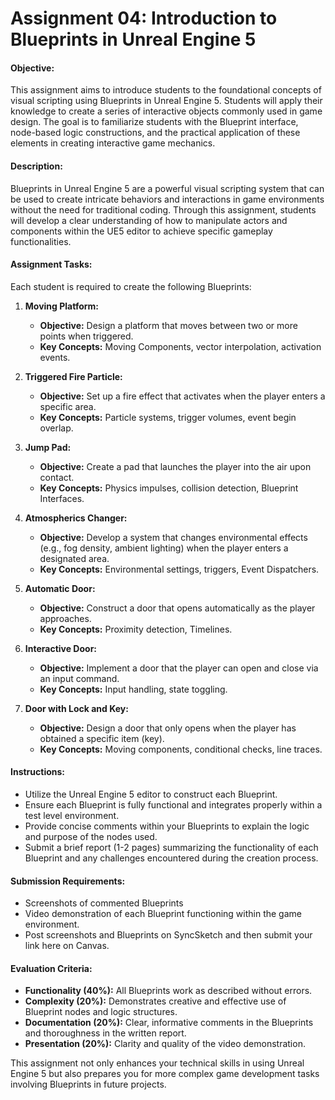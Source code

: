 # Assignment 04: Introduction to Blueprints in Unreal Engine 5

<h4>Objective:</h4>
<p>This assignment aims to introduce students to the foundational concepts of visual scripting using Blueprints in Unreal Engine 5. Students will apply their knowledge to create a series of interactive objects commonly used in game design. The goal is to familiarize students with the Blueprint interface, node-based logic constructions, and the practical application of these elements in creating interactive game mechanics.</p>
<h4>Description:</h4>
<p>Blueprints in Unreal Engine 5 are a powerful visual scripting system that can be used to create intricate behaviors and interactions in game environments without the need for traditional coding. Through this assignment, students will develop a clear understanding of how to manipulate actors and components within the UE5 editor to achieve specific gameplay functionalities.</p>
<h4>Assignment Tasks:</h4>
<p>Each student is required to create the following Blueprints:</p>
<ol>
<li>
<p><strong>Moving Platform:</strong></p>
<ul>
<li>
<strong>Objective:</strong> Design a platform that moves between two or more points when triggered.</li>
<li>
<strong>Key Concepts:</strong> Moving Components, vector interpolation, activation events.</li>
</ul>
</li>
<li>
<p><strong>Triggered Fire Particle:</strong></p>
<ul>
<li>
<strong>Objective:</strong> Set up a fire effect that activates when the player enters a specific area.</li>
<li>
<strong>Key Concepts:</strong> Particle systems, trigger volumes, event begin overlap.</li>
</ul>
</li>
<li>
<p><strong>Jump Pad:</strong></p>
<ul>
<li>
<strong>Objective:</strong> Create a pad that launches the player into the air upon contact.</li>
<li>
<strong>Key Concepts:</strong> Physics impulses, collision detection, Blueprint Interfaces.</li>
</ul>
</li>
<li>
<p><strong>Atmospherics Changer:</strong></p>
<ul>
<li>
<strong>Objective:</strong> Develop a system that changes environmental effects (e.g., fog density, ambient lighting) when the player enters a designated area.</li>
<li>
<strong>Key Concepts:</strong> Environmental settings, triggers, Event Dispatchers.</li>
</ul>
</li>
<li>
<p><strong>Automatic Door:</strong></p>
<ul>
<li>
<strong>Objective:</strong> Construct a door that opens automatically as the player approaches.</li>
<li>
<strong>Key Concepts:</strong> Proximity detection, Timelines.</li>
</ul>
</li>
<li>
<p><strong>Interactive Door:</strong></p>
<ul>
<li>
<strong>Objective:</strong> Implement a door that the player can open and close via an input command.</li>
<li>
<strong>Key Concepts:</strong> Input handling, state toggling.</li>
</ul>
</li>
<li>
<p><strong>Door with Lock and Key:</strong></p>
<ul>
<li>
<strong>Objective:</strong> Design a door that only opens when the player has obtained a specific item (key).</li>
<li>
<strong>Key Concepts:</strong> Moving components, conditional checks, line traces.</li>
</ul>
</li>
</ol>
<h4>Instructions:</h4>
<ul>
<li>Utilize the Unreal Engine 5 editor to construct each Blueprint.</li>
<li>Ensure each Blueprint is fully functional and integrates properly within a test level environment.</li>
<li>Provide concise comments within your Blueprints to explain the logic and purpose of the nodes used.</li>
<li>Submit a brief report (1-2 pages) summarizing the functionality of each Blueprint and any challenges encountered during the creation process.</li>
</ul>
<h4>Submission Requirements:</h4>
<ul>
<li>Screenshots of commented Blueprints</li>
<li>Video demonstration of each Blueprint functioning within the game environment.</li>
<li>Post screenshots and Blueprints on SyncSketch and then submit your link here on Canvas.</li>
</ul>
<h4>Evaluation Criteria:</h4>
<ul>
<li>
<strong>Functionality (40%):</strong> All Blueprints work as described without errors.</li>
<li>
<strong>Complexity (20%):</strong> Demonstrates creative and effective use of Blueprint nodes and logic structures.</li>
<li>
<strong>Documentation (20%):</strong> Clear, informative comments in the Blueprints and thoroughness in the written report.</li>
<li>
<strong>Presentation (20%):</strong> Clarity and quality of the video demonstration.</li>
</ul>
<p>This assignment not only enhances your technical skills in using Unreal Engine 5 but also prepares you for more complex game development tasks involving Blueprints in future projects.</p>